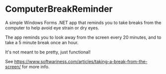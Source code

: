 ComputerBreakReminder
=====================

A simple Windows Forms .NET app that reminds you to take breaks from the computer to help avoid eye strain or dry eyes.

The app reminds you to look away from the screen every 20 minutes, and to take a 5 minute break once an hour.

It's not meant to be pretty, just functional!

See https://www.softwariness.com/articles/taking-a-break-from-the-screen/ for more info.
